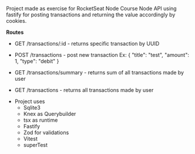 Project made as exercise for RocketSeat Node Course
Node API using fastify for posting transactions and returning the value accordingly by cookies.

**Routes**
* GET /transactions/:id - returns specific transaction by UUID

* POST /transactions - post new transaction
Ex: {
  "title": "test",
  "amount": 1,
  "type": "debit"
}

* GET /transactions/summary - returns sum of all transactions made by user
* GET /transactions - returns all transactions made by user

- Project uses
  - Sqlite3
  - Knex as Querybuilder
  - tsx as runtime
  - Fastify
  - Zod for validations
  - Vitest
  - superTest